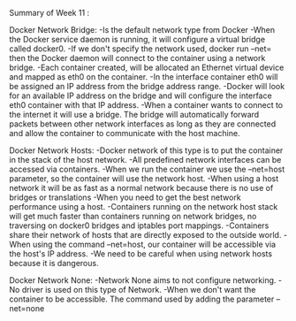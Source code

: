 Summary of Week 11 :

Docker Network Bridge:
-Is the default network type from Docker
-When the Docker service daemon is running, it will configure a virtual bridge called docker0.
-If we don't specify the network used, docker run –net=<Network> then the Docker daemon will connect to the container using a network bridge.
-Each container created, will be allocated an Ethernet virtual device and mapped as eth0 on the container.
-In the interface container eth0 will be assigned an IP address from the bridge address range.
-Docker will look for an available IP address on the bridge and will configure the interface eth0 container with that IP address.
-When a container wants to connect to the internet it will use a bridge. The bridge will automatically forward packets between other network interfaces as long as they are connected and allow the container to communicate with the host machine.

Docker Network Hosts:
-Docker network of this type is to put the container in the stack of the host network.
-All predefined network interfaces can be accessed via containers.
-When we run the container we use the –net=host parameter, so the container will use the network host.
-When using a host network it will be as fast as a normal network because there is no use of bridges or translations
-When you need to get the best network performance using a host.
-Containers running on the network host stack will get much faster than containers running on network bridges, no traversing on docker0 bridges and iptables port mappings.
-Containers share their network of hosts that are directly exposed to the outside world.
-When using the command –net=host, our container will be accessible via the host's IP address.
-We need to be careful when using network hosts because it is dangerous.

Docker Network None:
-Network None aims to not configure networking.
-No driver is used on this type of Network.
-When we don't want the container to be accessible. The command used by adding the parameter –net=none